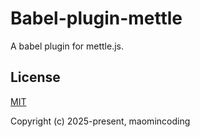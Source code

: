# Babel-plugin-mettle

A babel plugin for mettle.js.

## License

[MIT](http://opensource.org/licenses/MIT)

Copyright (c) 2025-present, maomincoding
